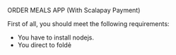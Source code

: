ORDER MEALS APP (With Scalapay Payment)

First of all, you should meet the following requirements:
* You have to install nodejs.
* You direct to foldẻ

